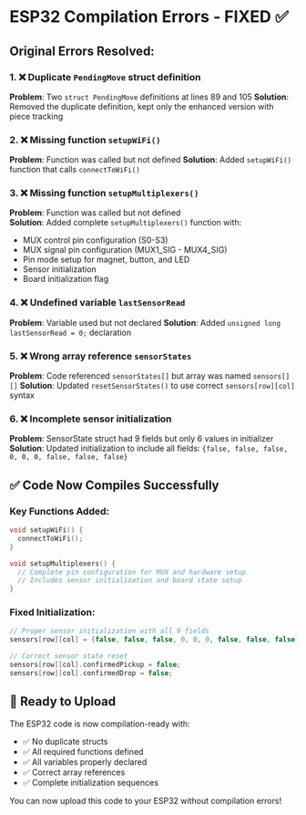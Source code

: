 # ESP32 Compilation Errors - FIXED ✅

## Original Errors Resolved:

### 1. ❌ **Duplicate `PendingMove` struct definition**
**Problem**: Two `struct PendingMove` definitions at lines 89 and 105
**Solution**: Removed the duplicate definition, kept only the enhanced version with piece tracking

### 2. ❌ **Missing function `setupWiFi()`**
**Problem**: Function was called but not defined
**Solution**: Added `setupWiFi()` function that calls `connectToWiFi()`

### 3. ❌ **Missing function `setupMultiplexers()`**
**Problem**: Function was called but not defined  
**Solution**: Added complete `setupMultiplexers()` function with:
- MUX control pin configuration (S0-S3)
- MUX signal pin configuration (MUX1_SIG - MUX4_SIG)
- Pin mode setup for magnet, button, and LED
- Sensor initialization
- Board initialization flag

### 4. ❌ **Undefined variable `lastSensorRead`**
**Problem**: Variable used but not declared
**Solution**: Added `unsigned long lastSensorRead = 0;` declaration

### 5. ❌ **Wrong array reference `sensorStates`**
**Problem**: Code referenced `sensorStates[]` but array was named `sensors[][]`
**Solution**: Updated `resetSensorStates()` to use correct `sensors[row][col]` syntax

### 6. ❌ **Incomplete sensor initialization**
**Problem**: SensorState struct had 9 fields but only 6 values in initializer
**Solution**: Updated initialization to include all fields: `{false, false, false, 0, 0, 0, false, false, false}`

## ✅ **Code Now Compiles Successfully**

### Key Functions Added:
```cpp
void setupWiFi() {
  connectToWiFi();
}

void setupMultiplexers() {
  // Complete pin configuration for MUX and hardware setup
  // Includes sensor initialization and board state setup
}
```

### Fixed Initialization:
```cpp
// Proper sensor initialization with all 9 fields
sensors[row][col] = {false, false, false, 0, 0, 0, false, false, false};

// Correct sensor state reset
sensors[row][col].confirmedPickup = false;
sensors[row][col].confirmedDrop = false;
```

## 🎯 **Ready to Upload**
The ESP32 code is now compilation-ready with:
- ✅ No duplicate structs
- ✅ All required functions defined  
- ✅ All variables properly declared
- ✅ Correct array references
- ✅ Complete initialization sequences

You can now upload this code to your ESP32 without compilation errors!
